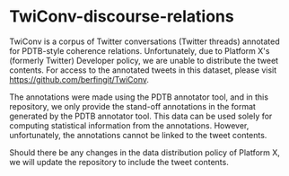 # TwiConv-discourse-relations
TwiConv is a corpus of Twitter conversations (Twitter threads) annotated for PDTB-style coherence relations. Unfortunately, due to Platform X's (formerly Twitter) Developer policy, we are unable to distribute the tweet contents. For access to the annotated tweets in this dataset, please visit https://github.com/berfingit/TwiConv.

The annotations were made using the PDTB annotator tool, and in this repository, we only provide the stand-off annotations in the format generated by the PDTB annotator tool. This data can be used solely for computing statistical information from the annotations. However, unfortunately, the annotations cannot be linked to the tweet contents.

Should there be any changes in the data distribution policy of Platform X, we will update the repository to include the tweet contents.
